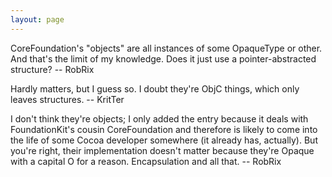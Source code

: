 ```yaml
---
layout: page
---
```




CoreFoundation's "objects" are all instances of some OpaqueType or other. And that's the limit of my knowledge. Does it just use a pointer-abstracted structure? -- RobRix

Hardly matters, but I guess so. I doubt they're ObjC things, which only leaves structures. -- KritTer

I don't think they're objects; I only added the entry because it deals with FoundationKit's cousin CoreFoundation and therefore is likely to come into the life of some Cocoa developer somewhere (it already has, actually). But you're right, their implementation doesn't matter because they're Opaque with a capital O for a reason. Encapsulation and all that. -- RobRix
